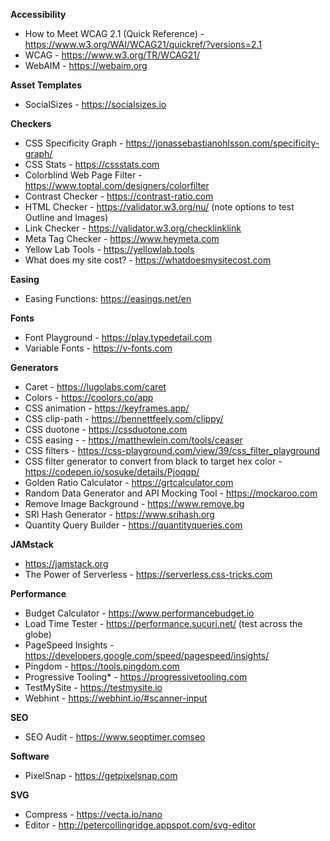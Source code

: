 **Accessibility**
- How to Meet WCAG 2.1 (Quick Reference) - https://www.w3.org/WAI/WCAG21/quickref/?versions=2.1
- WCAG - https://www.w3.org/TR/WCAG21/
- WebAIM - https://webaim.org

**Asset Templates**
- SocialSizes - https://socialsizes.io

**Checkers**
- CSS Specificity Graph - https://jonassebastianohlsson.com/specificity-graph/
- CSS Stats - https://cssstats.com
- Colorblind Web Page Filter - https://www.toptal.com/designers/colorfilter
- Contrast Checker - https://contrast-ratio.com
- HTML Checker - https://validator.w3.org/nu/ (note options to test Outline and Images)
- Link Checker - https://validator.w3.org/checklinklink
- Meta Tag Checker - https://www.heymeta.com
- Yellow Lab Tools - https://yellowlab.tools
- What does my site cost? - https://whatdoesmysitecost.com

**Easing**
- Easing Functions: https://easings.net/en

**Fonts**
- Font Playground - https://play.typedetail.com
- Variable Fonts - https://v-fonts.com

**Generators**
- Caret - https://lugolabs.com/caret
- Colors - https://coolors.co/app
- CSS animation - https://keyframes.app/
- CSS clip-path - https://bennettfeely.com/clippy/
- CSS duotone - https://cssduotone.com
- CSS easing - - https://matthewlein.com/tools/ceaser
- CSS filters - https://css-playground.com/view/39/css_filter_playground
- CSS filter generator to convert from black to target hex color - https://codepen.io/sosuke/details/Pjoqqp/
- Golden Ratio Calculator - https://grtcalculator.com
- Random Data Generator and API Mocking Tool - https://mockaroo.com
- Remove Image Background - https://www.remove.bg
- SRI Hash Generator - https://www.srihash.org
- Quantity Query Builder - https://quantityqueries.com

**JAMstack**
- https://jamstack.org
- The Power of Serverless - https://serverless.css-tricks.com

**Performance**
- Budget Calculator - https://www.performancebudget.io
- Load Time Tester - https://performance.sucuri.net/ (test across the globe)
- PageSpeed Insights - https://developers.google.com/speed/pagespeed/insights/
- Pingdom - https://tools.pingdom.com
- Progressive Tooling* - https://progressivetooling.com
- TestMySite - https://testmysite.io
- Webhint - https://webhint.io/#scanner-input

**SEO**
- SEO Audit - https://www.seoptimer.comseo

**Software**
- PixelSnap - https://getpixelsnap.com

**SVG**
- Compress - https://vecta.io/nano
- Editor - http://petercollingridge.appspot.com/svg-editor
